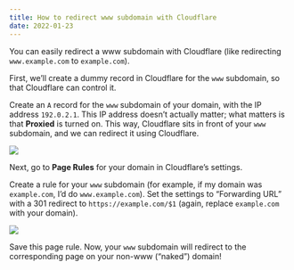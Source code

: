 ```yaml
---
title: How to redirect www subdomain with Cloudflare
date: 2022-01-23
---
```


You can easily redirect a www subdomain with Cloudflare (like redirecting `www.example.com` to `example.com`).

First, we’ll create a dummy record in Cloudflare for the `www` subdomain, so that Cloudflare can control it.

Create an `A` record for the `www` subdomain of your domain, with the IP address `192.0.2.1`. This IP address doesn’t actually matter; what matters is that **Proxied** is turned on. This way, Cloudflare sits in front of your `www` subdomain, and we can redirect it using Cloudflare.

![](/img/posts/cloudflare-www.png)

Next, go to **Page Rules** for your domain in Cloudflare’s settings.

Create a rule for your `www` subdomain (for example, if my domain was `example.com`, I’d do `www.example.com`). Set the settings to “Forwarding URL” with a 301 redirect to `https://example.com/$1` (again, replace `example.com` with your domain).

![](/img/posts/cloudflare-www-page-rules.png)

Save this page rule. Now, your `www` subdomain will redirect to the corresponding page on your non-www (“naked”) domain!

